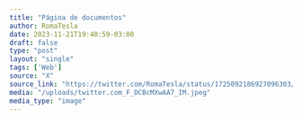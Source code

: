 ```yaml
---
title: "Página de documentos"
author: RomaTesla
date: 2023-11-21T19:40:59-03:00
draft: false
type: "post"
layout: "single"
tags: ['Web']
source: "X"
source_link: "https://twitter.com/RomaTesla/status/1725092186927096303/photo/1"
media: "/uploads/twitter.com_F_DCBcMXwAA7_IM.jpeg"
media_type: "image"
---
```


